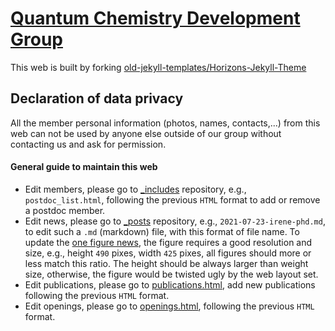# [Quantum Chemistry Development Group](https://quantchemdev.github.io)
This web is built by forking [old-jekyll-templates/Horizons-Jekyll-Theme](https://github.com/old-jekyll-templates/Horizons-Jekyll-Theme)
## Declaration of data privacy
All the member personal information (photos, names, contacts,...) from this web can not be used by anyone else outside of our group without contacting us and ask for permission.
#### General guide to maintain this web
* Edit members, please go to [_includes](https://github.com/quantchemdev/quantchemdev.github.io/tree/master/_includes) repository, e.g., `postdoc_list.html`, following the previous `HTML` format to add or remove a postdoc member.
* Edit news, please go to [_posts](https://github.com/quantchemdev/quantchemdev.github.io/tree/master/_posts) repository, e.g., `2021-07-23-irene-phd.md`, to edit such a `.md` (markdown) file, with this format of file name. To update the [one figure news](https://quantchemdev.github.io/blog/), the figure requires a good resolution and size, e.g., height `490` pixes, width `425` pixes, all figures should more or less match this ratio. The height should be always larger than weight size, otherwise, the figure would be twisted ugly by the web layout set.
* Edit publications, please go to [publications.html](https://github.com/quantchemdev/quantchemdev.github.io/tree/master/publications.html), add new publications following the previous `HTML` format.
* Edit openings, please go to [openings.html](https://github.com/quantchemdev/quantchemdev.github.io/tree/master/openings.html), following the previous `HTML` format.
